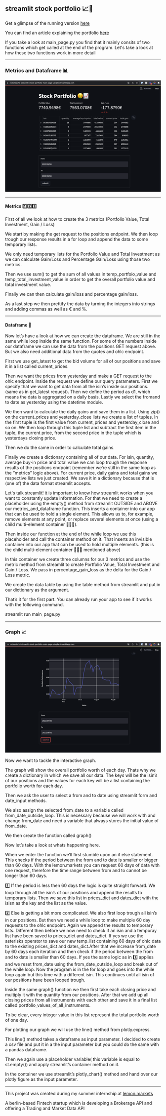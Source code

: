 ## streamlit stock portfolio 📈🤑

Get a glimpse of the running version [here](https://rocketdav1d-streamlit-stock-portfolio-main-page-uieq9e.streamlitapp.com/)

You can find an article explaining the portfolio [here](https://medium.com/lemon-markets)

If you take a look at main_page.py you find that it mainly consits of two functions which get called at the end of the program.
Let's take a look at how these two functions work in more detail

------

### Metrics and Dataframe 📊 ###

![](images/metrics%20%26%20dataframe.png)

-------

#### Metrics 1️⃣2️⃣3️⃣ ####

First of all we look at how to create the 3 metrics (Portfolio Value, Total Investment, Gain / Loss)

We start by making the get request to the positions endpoint. We then loop trough our response results in a for loop and append the data to some temporary lists. 

We only need temporary lists for the Portfolio Value and Total Investment as we can calculate Gain/Loss and Percentage Gain/Loss using those two metrics.

Then we use sum() to get the sum of all values in temp_portfoio_value and temp_total_investment_value in order to get the overall portfolio value and total investment value. 

Finally we can then calculate gain/loss and percentage gain/loss.

As a last step we then prettify the data by turning the integers into strings and adding commas as well as € and %.

-------


#### Dataframe 🧮 ####

Now let’s have a look at how we can create the dataframe. We are still in the same while loop inside the same function. For some of the numbers inside our dataframe we can use the data from the positions GET request above. But we also need additional data from the quotes and ohlc endpoint. 

First we use get_latest to get the bid volume for all of our positions and save it in a list called current_prices. 

Then we want the prices from yesterday and make a GET request to the ohlc endpoint. Inside the request we define our query parameters. First we specify that we want to get data from all the isin’s inside our positions. (same as in get_latest request). Then we define the period as d1, which means the data is aggregated on a daily basis. Lastly we select the fromand to date as yesterday using the datetime module.

We then want to calculate the daily gains and save them in a list. Using zip() on the current_prices and yesterday_close lists we create a list of tuples. In the first tuple is the first value from current_prices and yesterday_close and so on. We then loop through this tuple list and subtract the first item in the tuple, the current price, from the second price in the tuple which is yesterdays closing price.

Then we do the same in order to calculate total gains.

Finally we create a dictionary containing all of our data. For isin, quantity, average buy-in price and total value we can loop trough the response results of the positions endpoint (remember we’re still in the same loop as the “metrics” logic above). For current price, daily gains and total gains we respective lists we just created. We save it in a dictionary because that is (one of) the data format streamlit accepts.

Let's talk streamlit!
it is important to know how streamlit works when you want to constantly update information. For that we need to create a placeholder using the empty() method from streamlit OUTSIDE and ABOVE our metrics_and_dataframe function. This inserts a container into our app that can be used to hold a single element. This allows us to, for example, remove elements at any point, or replace several elements at once (using a child multi-element container 👨‍👩‍👦).


Then inside our function at the end of the while loop we use this placeholder and call the container method on it. That inserts an invisible container into our app that can be used to hold multiple elements. (this is the child multi-element container 👨‍👩‍👦 mentioned above) 

In this container we create three columns for our 3 metrics and use the metric method from streamlit to create Portfolio Value, Total Investment and Gain / Loss. We pass in percentage_gain_loss as the delta for the Gain / Loss metric.

We create the data table by using the table method from streamlit and put in our dictionary as the argument.


That’s it for the first part. You can already run your app to see if it works with the following command.

streamlit run main_page.py

-------


### Graph 📈 ###

![](images/portfolio%20performance%20graph%20.png)

Now we want to tackle the interactive graph. 

The graph will show the overall portfolio worth of each day. Thats why we create a dictionary in which we save all our data. The keys will be the isin’s of our positions and the values for each key will be a list containing the portfolio worth for each day. 


Then we ask the user to select a from and to date using streamlit form and date_input methods. 

We also assign the selected from_date to a variable called from_date_outside_loop. This is necessary because we will work with and change from_date and need a variable that always stores the initial value of from_date.


We then create the function called graph()


Now let’s take a look at whats happening here. 

When we enter the function we’ll first stumble upon an if else statement. This checks if the period between the from and to date is smaller or bigger than 60 days. With the lemon.markets you can request 60 days of data with one request, therefore the time range between from and to cannot be longer than 60 days.

1️⃣ If the period is less then 60 days the logic is quite straight forward. We loop through all the isin’s of our positions and append the results to temporary lists. Then we save this list in prices_dict and dates_dict with the isisn as the key and the list as the value.

2️⃣ Else is getting a bit more complicated. We also first loop trough all isin’s in our positions. But then we need a while loop to make multiple 60 day requests to the ohlc endpoint. Again we append the results to temporary lists. Different then before we now need to check if an isin and a temporay list have been saved to prices_dict and dates_dict. If yes we use the asterisks operator to save our new temp_list containing 60 days of ohlc data to the existing prices_dict and dates_dict.After that we increase from_date by 60 days each iteration and then check if the period between the from and to date is smaller than 60 days. If yes the same logic as in 1️⃣ applies and we reset from_date using the from_date_outside_loop and break out of the while loop. Now the program is in the for loop and goes into the while loop again but this time with a different isin. This continues until all isin of our positions have been looped trough.


Inside the same graph() function we then first take each closing price and multiply it with the quantity from our positions. After that we add up all closing prices from all instruments with each other and save it in a final list called portfolio_values_of_all_instruments. 

To be clear, every integer value in this list represent the total portfolio worth of one day. 


For plotting our graph we will use the line() method from plotly.express. 

This line() method takes a dataframe as input parameter. I decided to create a csv file and put it in a the input parameter but you could do the same with a pandas dataframe. 

Then we again use a placeholder variable( this variable is equal to st.empty()) and apply streamlit’s container method on it.

In the container we use streamlit’s plotly_chart() method and hand over our plotly figure as the input parameter.

-------

This project was created during my summer internship at [lemon.markets](https://github.com/lemon-markets/content-prophet-time-series-stock-forecasting)

A berlin-based Fintech startup which is developing a Brokerage API and offering a Trading and Market Data API 
